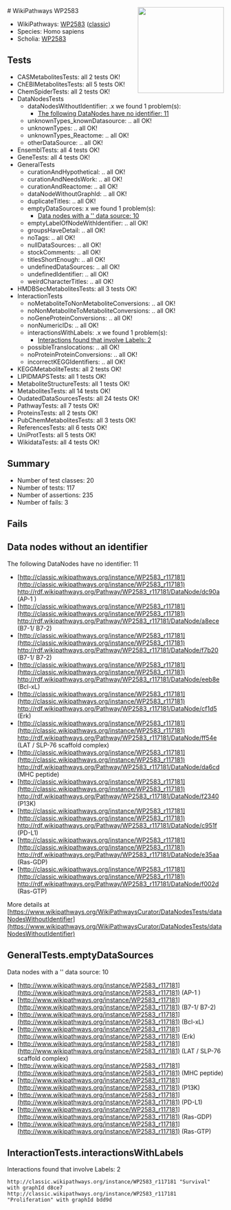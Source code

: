 <img style="float: right; width: 200px" src="https://upload.wikimedia.org/wikipedia/commons/thumb/8/83/Wplogo_with_text_500.png/640px-Wplogo_with_text_500.png" />
# WikiPathways WP2583

* WikiPathways: [WP2583](https://wikipathways.org/pathways/WP2583) ([classic](https://classic.wikipathways.org/instance/WP2583))
* Species: Homo sapiens
* Scholia: [WP2583](https://scholia.toolforge.org/wikipathways/WP2583)
## Tests
* CASMetabolitesTests: all 2 tests OK!
* ChEBIMetabolitesTests: all 5 tests OK!
* ChemSpiderTests: all 2 tests OK!
* DataNodesTests
    * dataNodesWithoutIdentifier: .x we found 1 problem(s):
        * [The following DataNodes have no identifier: 11](#8792c491)
    * unknownTypes_knownDatasource: .. all OK!
    * unknownTypes: .. all OK!
    * unknownTypes_Reactome: .. all OK!
    * otherDataSource: .. all OK!
* EnsemblTests: all 4 tests OK!
* GeneTests: all 4 tests OK!
* GeneralTests
    * curationAndHypothetical: .. all OK!
    * curationAndNeedsWork: .. all OK!
    * curationAndReactome: .. all OK!
    * dataNodeWithoutGraphId: .. all OK!
    * duplicateTitles: .. all OK!
    * emptyDataSources: x we found 1 problem(s):
        * [Data nodes with a '' data source: 10](#6531d9e4)
    * emptyLabelOfNodeWithIdentifier: .. all OK!
    * groupsHaveDetail: .. all OK!
    * noTags: .. all OK!
    * nullDataSources: .. all OK!
    * stockComments: .. all OK!
    * titlesShortEnough: .. all OK!
    * undefinedDataSources: .. all OK!
    * undefinedIdentifier: .. all OK!
    * weirdCharacterTitles: .. all OK!
* HMDBSecMetabolitesTests: all 3 tests OK!
* InteractionTests
    * noMetaboliteToNonMetaboliteConversions: .. all OK!
    * noNonMetaboliteToMetaboliteConversions: .. all OK!
    * noGeneProteinConversions: .. all OK!
    * nonNumericIDs: .. all OK!
    * interactionsWithLabels: .x we found 1 problem(s):
        * [Interactions found that involve Labels: 2](#630d2679)
    * possibleTranslocations: .. all OK!
    * noProteinProteinConversions: .. all OK!
    * incorrectKEGGIdentifiers: .. all OK!
* KEGGMetaboliteTests: all 2 tests OK!
* LIPIDMAPSTests: all 1 tests OK!
* MetaboliteStructureTests: all 1 tests OK!
* MetabolitesTests: all 14 tests OK!
* OudatedDataSourcesTests: all 24 tests OK!
* PathwayTests: all 7 tests OK!
* ProteinsTests: all 2 tests OK!
* PubChemMetabolitesTests: all 3 tests OK!
* ReferencesTests: all 6 tests OK!
* UniProtTests: all 5 tests OK!
* WikidataTests: all 4 tests OK!


## Summary

* Number of test classes: 20
* Number of tests: 117
* Number of assertions: 235
* Number of fails: 3

## Fails

<a name="8792c491" />

## Data nodes without an identifier

The following DataNodes have no identifier: 11

* [http://classic.wikipathways.org/instance/WP2583_r117181](http://classic.wikipathways.org/instance/WP2583_r117181) http://rdf.wikipathways.org/Pathway/WP2583_r117181/DataNode/dc90a (AP-1 )
* [http://classic.wikipathways.org/instance/WP2583_r117181](http://classic.wikipathways.org/instance/WP2583_r117181) http://rdf.wikipathways.org/Pathway/WP2583_r117181/DataNode/a8ece (B7-1/ B7-2)
* [http://classic.wikipathways.org/instance/WP2583_r117181](http://classic.wikipathways.org/instance/WP2583_r117181) http://rdf.wikipathways.org/Pathway/WP2583_r117181/DataNode/f7b20 (B7-1/ B7-2)
* [http://classic.wikipathways.org/instance/WP2583_r117181](http://classic.wikipathways.org/instance/WP2583_r117181) http://rdf.wikipathways.org/Pathway/WP2583_r117181/DataNode/eeb8e (Bcl-xL)
* [http://classic.wikipathways.org/instance/WP2583_r117181](http://classic.wikipathways.org/instance/WP2583_r117181) http://rdf.wikipathways.org/Pathway/WP2583_r117181/DataNode/cf1d5 (Erk)
* [http://classic.wikipathways.org/instance/WP2583_r117181](http://classic.wikipathways.org/instance/WP2583_r117181) http://rdf.wikipathways.org/Pathway/WP2583_r117181/DataNode/ff54e (LAT / SLP-76 scaffold complex)
* [http://classic.wikipathways.org/instance/WP2583_r117181](http://classic.wikipathways.org/instance/WP2583_r117181) http://rdf.wikipathways.org/Pathway/WP2583_r117181/DataNode/da6cd (MHC peptide)
* [http://classic.wikipathways.org/instance/WP2583_r117181](http://classic.wikipathways.org/instance/WP2583_r117181) http://rdf.wikipathways.org/Pathway/WP2583_r117181/DataNode/f2340 (P13K)
* [http://classic.wikipathways.org/instance/WP2583_r117181](http://classic.wikipathways.org/instance/WP2583_r117181) http://rdf.wikipathways.org/Pathway/WP2583_r117181/DataNode/c951f (PD-L1)
* [http://classic.wikipathways.org/instance/WP2583_r117181](http://classic.wikipathways.org/instance/WP2583_r117181) http://rdf.wikipathways.org/Pathway/WP2583_r117181/DataNode/e35aa (Ras-GDP)
* [http://classic.wikipathways.org/instance/WP2583_r117181](http://classic.wikipathways.org/instance/WP2583_r117181) http://rdf.wikipathways.org/Pathway/WP2583_r117181/DataNode/f002d (Ras-GTP)


More details at [https://www.wikipathways.org/WikiPathwaysCurator/DataNodesTests/dataNodesWithoutIdentifier](https://www.wikipathways.org/WikiPathwaysCurator/DataNodesTests/dataNodesWithoutIdentifier)

<a name="6531d9e4" />

## GeneralTests.emptyDataSources

Data nodes with a '' data source: 10

* [http://www.wikipathways.org/instance/WP2583_r117181](http://www.wikipathways.org/instance/WP2583_r117181) (AP-1 )
* [http://www.wikipathways.org/instance/WP2583_r117181](http://www.wikipathways.org/instance/WP2583_r117181) (B7-1/ B7-2)
* [http://www.wikipathways.org/instance/WP2583_r117181](http://www.wikipathways.org/instance/WP2583_r117181) (Bcl-xL)
* [http://www.wikipathways.org/instance/WP2583_r117181](http://www.wikipathways.org/instance/WP2583_r117181) (Erk)
* [http://www.wikipathways.org/instance/WP2583_r117181](http://www.wikipathways.org/instance/WP2583_r117181) (LAT / SLP-76 scaffold complex)
* [http://www.wikipathways.org/instance/WP2583_r117181](http://www.wikipathways.org/instance/WP2583_r117181) (MHC peptide)
* [http://www.wikipathways.org/instance/WP2583_r117181](http://www.wikipathways.org/instance/WP2583_r117181) (P13K)
* [http://www.wikipathways.org/instance/WP2583_r117181](http://www.wikipathways.org/instance/WP2583_r117181) (PD-L1)
* [http://www.wikipathways.org/instance/WP2583_r117181](http://www.wikipathways.org/instance/WP2583_r117181) (Ras-GDP)
* [http://www.wikipathways.org/instance/WP2583_r117181](http://www.wikipathways.org/instance/WP2583_r117181) (Ras-GTP)


<a name="630d2679" />

## InteractionTests.interactionsWithLabels

Interactions found that involve Labels: 2
```
http://classic.wikipathways.org/instance/WP2583_r117181 "Survival" with graphId d8ce7
http://classic.wikipathways.org/instance/WP2583_r117181 "Proliferation" with graphId bdd9d
```

